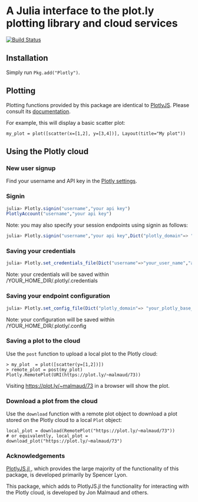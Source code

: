 # A Julia interface to the plot.ly plotting library and cloud services

[![Build Status](https://travis-ci.org/plotly/Plotly.jl.svg)](https://travis-ci.org/plotly/Plotly.jl)

## Installation

Simply run `Pkg.add("Plotly")`.

## Plotting

Plotting functions provided by this package are identical to [PlotlyJS](https://github.com/spencerlyon2/PlotlyJS.jl). Please consult its [documentation](http://spencerlyon.com/PlotlyJS.jl/).

For example, this will display a basic scatter plot:

```
my_plot = plot([scatter(x=[1,2], y=[3,4])], Layout(title="My plot"))
```

## Using the Plotly cloud

### New user signup
Find your username and API key in the [Plotly settings](https://plot.ly/settings).

### Signin
```julia
julia> Plotly.signin("username","your api key")
PlotlyAccount("username","your api key")
```

Note: you may also specify your session endpoints using signin as follows:

```julia
julia> Plotly.signin("username","your api key",Dict("plotly_domain"=> "your_plotly_base_endpoint", "plotly_api_domain"=> "your_plotly_api_endpoint"))
```

### Saving your credentials
```julia
julia> Plotly.set_credentials_file(Dict("username"=>"your_user_name","api_key"=>"your_api_key"))
```

Note: your credentials will be saved within /YOUR_HOME_DIR/.plotly/.credentials

### Saving your endpoint configuration
```julia
julia> Plotly.set_config_file(Dict("plotly_domain"=> "your_plotly_base_endpoint", "plotly_api_domain"=> "your_plotly_api_endpoint"))
```

Note: your configuration will be saved within /YOUR_HOME_DIR/.plotly/.config

### Saving a plot to the cloud

Use the `post` function to upload a local plot to the Plotly cloud:

```
> my_plot  = plot([scatter(y=[1,2])])
> remote_plot = post(my_plot)
Plotly.RemotePlot(URI(https://plot.ly/~malmaud/73))
```

Visiting <https://plot.ly/~malmaud/73> in a browser will show the plot.

### Download a plot from the cloud

Use the `download` function with a remote plot object to download a plot stored on the Plotly cloud to a local `Plot` object:

```
local_plot = download(RemotePlot("https://plot.ly/~malmaud/73"))
# or equivalently, local_plot = download_plot("https://plot.ly/~malmaud/73")
```


### Acknowledgements
[PlotlyJS.jl ](https://github.com/spencerlyon2/PlotlyJS.jl), which provides the large majority of the functionality of this package, is developed primarily by Spencer Lyon.

This package, which adds to PlotlyJS.jl the functionality for interacting with the Plotly cloud, is developed by Jon Malmaud and others.
